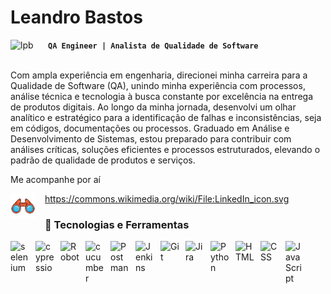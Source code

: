 
#  Leandro Bastos 
<img 
    align="left" 
    alt="lpb" 
    title="lpb"
    width="45px" 
    style="padding-right: 15px;" 
    src="https://github.com/qaleandro/Icons1/blob/main/logo_leandro.png"
  />
  
**`QA Engineer | Analista de Qualidade de Software`**
<br>
<br>

Com ampla experiência em engenharia, direcionei minha carreira para a Qualidade de Software (QA), unindo minha experiência com processos, análise técnica e tecnologia à busca constante por excelência na entrega de produtos digitais.
Ao longo da minha jornada, desenvolvi um olhar analítico e estratégico para a identificação de falhas e inconsistências, seja em códigos, documentações ou processos. Graduado em Análise e Desenvolvimento de Sistemas, estou preparado para contribuir com análises críticas, soluções eficientes e processos estruturados, elevando o padrão de qualidade de produtos e serviços.

Me acompanhe por aí

<img 
    align="left" 
    alt="bi" 
    title="bi"
    width="40px" 
    style="padding-right: 15px;" 
    src="https://github.com/qaleandro/Icon/blob/main/binoculos.png"
  />
https://commons.wikimedia.org/wiki/File:LinkedIn_icon.svg

### 🤖 Tecnologias e Ferramentas
<img 
    align="left" 
    alt="selenium" 
    title="selenium"
    width="30px" 
    style="padding-right: 10px;" 
    src="https://cdn.jsdelivr.net/gh/devicons/devicon@latest/icons/selenium/selenium-original.svg" 
  />
  <img 
    align="left" 
    alt="cypressio" 
    title="cypressio"
    width="30px" 
    style="padding-right: 10px;" 
    src="https://cdn.jsdelivr.net/gh/devicons/devicon@latest/icons/cypressio/cypressio-original.svg"          
/>

<img 
    align="left" 
    alt="Robot" 
    title="Robot"
    width="30px" 
    style="padding-right: 10px;" 
    src="https://github.com/qaleandro/Icons1/blob/main/robotframework-svgrepo-com%20(1).svg"
  />
  <img 
    align="left" 
    alt="cucumber" 
    title="cucumber"
    width="30px" 
    style="padding-right: 10px;" 
    src="https://cdn.jsdelivr.net/gh/devicons/devicon@latest/icons/cucumber/cucumber-plain.svg" 
/>
<img 
    align="left" 
    alt="Postman" 
    title="Postman"
    width="30px" 
    style="padding-right: 10px;" 
    src="https://cdn.jsdelivr.net/gh/devicons/devicon@latest/icons/postman/postman-original.svg"
/>
<img 
    align="left" 
    alt="Jenkins" 
    title="Jenkins"
    width="30px" 
    style="padding-right: 10px;" 
    src="https://cdn.jsdelivr.net/gh/devicons/devicon@latest/icons/jenkins/jenkins-original.svg" 
  />
<img 
    align="left" 
    alt="Git" 
    title="Git"
    width="30px" 
    style="padding-right: 10px;" 
    src="https://cdn.jsdelivr.net/gh/devicons/devicon@latest/icons/git/git-original.svg" 
/>
<img 
    align="left" 
    alt="Jira" 
    title="Jira"
    width="30px" 
    style="padding-right: 10px;" 
    src="https://cdn.jsdelivr.net/gh/devicons/devicon@latest/icons/jira/jira-original-wordmark.svg" 
/> 
<img 
    align="left" 
    alt="Python" 
    title="Python"
    width="30px" 
    style="padding-right: 10px;" 
    src="https://cdn.jsdelivr.net/gh/devicons/devicon@latest/icons/python/python-original.svg" 
/>
<img 
    align="left" 
    alt="HTML"
    title="HTML" 
    width="30px" 
    style="padding-right: 10px;" 
    src="https://cdn.jsdelivr.net/gh/devicons/devicon@latest/icons/html5/html5-original.svg" 
/>
<img 
    align="left" 
    alt="CSS" 
    title="CSS"
    width="30px" 
    style="padding-right: 10px;" 
    src="https://cdn.jsdelivr.net/gh/devicons/devicon@latest/icons/css3/css3-original.svg" 
/>

<img 
    align="left" 
    alt="JavaScript" 
    title="JavaScript"
    width="30px" 
    style="padding-right: 10px;" 
    src="https://cdn.jsdelivr.net/gh/devicons/devicon@latest/icons/javascript/javascript-original.svg" 
/>   
  

          

